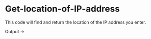 # Get-location-of-IP-address

This code will find and return the location of the IP address you enter.

Output ->
